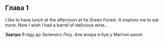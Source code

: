## Глава 1

I like to have lunch at the afternoon at he Green Forest. It inspires me to eat
more. Now I wish I had a barrel of delicious wine...

**Завтра** Я піду до Зеленого Лісу. Але вчора я був у Магічні школі.
